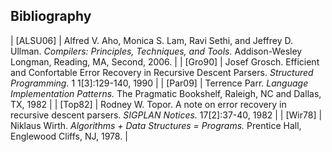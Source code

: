 ﻿## Bibliography

| \[ALSU06\] | Alfred V. Aho, Monica S. Lam, Ravi Sethi, and Jeffrey D. Ullman. _Compilers: Principles, Techniques, and Tools._ Addison-Wesley Longman, Reading, MA, Second, 2006. |
| \[Gro90\] | Josef Grosch. Efficient and Confortable Error Recovery in Recursive Descent Parsers. _Structured Programming._ 1 1\[3\]:129-140, 1990 |
| \[Par09\] | Terrence Parr. _Language Implementation Patterns._ The Pragmatic Bookshelf, Raleigh, NC and Dallas, TX, 1982 |
| \[Top82\] | Rodney W. Topor. A note on error recovery in recursive descent parsers. _SIGPLAN Notices._ 17\[2\]:37-40, 1982 |
| \[Wir78\] | Niklaus Wirth. _Algorithms + Data Structures = Programs._ Prentice Hall, Englewood Cliffs, NJ, 1978. |